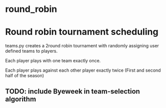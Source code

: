 # round_robin
# Round robin tournament scheduling
teams.py creates a 2round robin tournament with randomly assigning user defined teams to players.

Each player plays with one team exactly once.

Each player plays against each other player exactly twice (First and second half of the season)


## TODO: include Byeweek in team-selection algorithm
